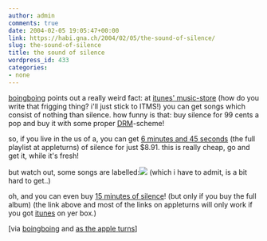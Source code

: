 ```yaml
---
author: admin
comments: true
date: 2004-02-05 19:05:47+00:00
link: https://habi.gna.ch/2004/02/05/the-sound-of-silence/
slug: the-sound-of-silence
title: the sound of silence
wordpress_id: 433
categories:
- none
---
```


[boingboing](http://boingboing.net/2004_02_01_archive.html#107599095077075633) points out a really weird fact: at [itunes' music-store](http://www.apple.com/itunes/store/) (how do you write that frigging thing? i'll just stick to ITMS!) you can get songs which consist of nothing than silence. how funny is that: buy silence for 99 cents a pop and buy it with some proper [DRM](http://www.acronymfinder.com/af-query.asp?String=exact&Acronym=drm&Find=Find)-scheme!

so, if you live in the us of a, you can get [6 minutes and 45 seconds](http://www.appleturns.com/scene/?id=4490) (the full playlist at appleturns) of silence for just $8.91. this is really cheap, go and get it, while it's fresh!

but watch out, some songs are labelled:[![](https://habi.gna.ch/blog/images/parental-tm.jpg)](https://habi.gna.ch/blog/images/parental.gif) (which i have to admit, is a bit hard to get..)

oh, and you can even buy [15 minutes of silence](http://phobos.apple.com/WebObjects/MZStore.woa/wa/viewAlbum?playlistId=4340413&selectedItemId=4340407)! (but only if you buy the full album)
(the link above and most of the links on appleturns will only work if you got [itunes](http://www.apple.com/itunes/) on yer box.)

[via [boingboing](http://boingboing.net/2004_02_01_archive.html#107599095077075633) and [as the apple turns](http://www.appleturns.com/scene/?id=4490)]
